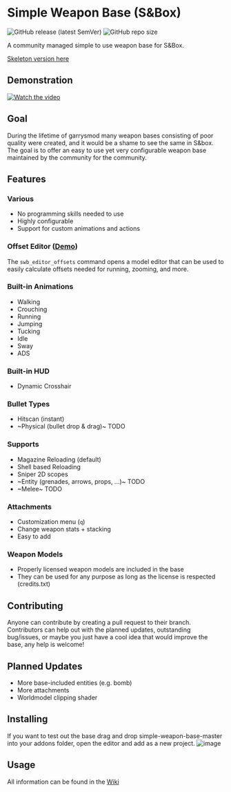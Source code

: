 # Simple Weapon Base (S&Box)
![GitHub release (latest SemVer)](https://img.shields.io/github/v/release/timmybo5/simple-weapon-base)
![GitHub repo size](https://img.shields.io/github/repo-size/timmybo5/simple-weapon-base)

A community managed simple to use weapon base for S&amp;Box.

[Skeleton version here](https://github.com/timmybo5/swb-skeleton)

## Demonstration
[![Watch the video](https://img.youtube.com/vi/dfSIqlyvLyM/maxresdefault.jpg)](https://www.youtube.com/watch?v=dfSIqlyvLyM)

## Goal
During the lifetime of garrysmod many weapon bases consisting of poor quality were created, and it would be a shame to see the same in S&box. The goal is to offer an easy to use yet very configurable weapon base maintained by the community for the community.

## Features

### Various
* No programming skills needed to use
* Highly configurable
* Support for custom animations and actions

### Offset Editor ([Demo](https://www.youtube.com/watch?v=j5jRZZDgej8))
The `swb_editor_offsets` command opens a model editor that can be used to easily calculate offsets needed for running, zooming, and more.

### Built-in Animations
* Walking
* Crouching
* Running
* Jumping
* Tucking
* Idle
* Sway
* ADS

### Built-in HUD
* Dynamic Crosshair

### Bullet Types
* Hitscan (instant)
* ~Physical (bullet drop & drag)~ TODO

### Supports
* Magazine Reloading (default)
* Shell based Reloading
* Sniper 2D scopes
* ~Entity (grenades, arrows, props, ...)~ TODO
* ~Melee~ TODO

### Attachments
* Customization menu (`q`)
* Change weapon stats + stacking
* Easy to add

### Weapon Models
* Properly licensed weapon models are included in the base
* They can be used for any purpose as long as the license is respected (credits.txt)

## Contributing
Anyone can contribute by creating a pull request to their branch. Contributors can help out with the planned updates, outstanding bug/issues, or maybe you just have a cool idea that would improve the base, any help is welcome!

## Planned Updates
* More base-included entities (e.g. bomb)
* More attachments
* Worldmodel clipping shader

## Installing
If you want to test out the base drag and drop simple-weapon-base-master into your addons folder, open the editor and add as a new project.
![image](https://github.com/timmybo5/simple-weapon-base/assets/4988198/f9e958f7-680c-4773-aa3a-5c0d3159e13e)

## Usage
All information can be found in the [Wiki](https://github.com/timmybo5/simple-weapon-base/wiki)
